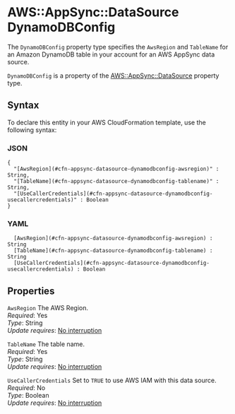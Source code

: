 # AWS::AppSync::DataSource DynamoDBConfig<a name="aws-properties-appsync-datasource-dynamodbconfig"></a>

The `DynamoDBConfig` property type specifies the `AwsRegion` and `TableName` for an Amazon DynamoDB table in your account for an AWS AppSync data source\.

 `DynamoDBConfig` is a property of the [AWS::AppSync::DataSource](https://docs.aws.amazon.com/AWSCloudFormation/latest/UserGuide/aws-resource-appsync-datasource.html) property type\.

## Syntax<a name="aws-properties-appsync-datasource-dynamodbconfig-syntax"></a>

To declare this entity in your AWS CloudFormation template, use the following syntax:

### JSON<a name="aws-properties-appsync-datasource-dynamodbconfig-syntax.json"></a>

```
{
  "[AwsRegion](#cfn-appsync-datasource-dynamodbconfig-awsregion)" : String,
  "[TableName](#cfn-appsync-datasource-dynamodbconfig-tablename)" : String,
  "[UseCallerCredentials](#cfn-appsync-datasource-dynamodbconfig-usecallercredentials)" : Boolean
}
```

### YAML<a name="aws-properties-appsync-datasource-dynamodbconfig-syntax.yaml"></a>

```
﻿  [AwsRegion](#cfn-appsync-datasource-dynamodbconfig-awsregion) : String
﻿  [TableName](#cfn-appsync-datasource-dynamodbconfig-tablename) : String
﻿  [UseCallerCredentials](#cfn-appsync-datasource-dynamodbconfig-usecallercredentials) : Boolean
```

## Properties<a name="aws-properties-appsync-datasource-dynamodbconfig-properties"></a>

`AwsRegion`  <a name="cfn-appsync-datasource-dynamodbconfig-awsregion"></a>
The AWS Region\.  
*Required*: Yes  
*Type*: String  
*Update requires*: [No interruption](https://docs.aws.amazon.com/AWSCloudFormation/latest/UserGuide/using-cfn-updating-stacks-update-behaviors.html#update-no-interrupt)

`TableName`  <a name="cfn-appsync-datasource-dynamodbconfig-tablename"></a>
The table name\.  
*Required*: Yes  
*Type*: String  
*Update requires*: [No interruption](https://docs.aws.amazon.com/AWSCloudFormation/latest/UserGuide/using-cfn-updating-stacks-update-behaviors.html#update-no-interrupt)

`UseCallerCredentials`  <a name="cfn-appsync-datasource-dynamodbconfig-usecallercredentials"></a>
Set to `TRUE` to use AWS IAM with this data source\.  
*Required*: No  
*Type*: Boolean  
*Update requires*: [No interruption](https://docs.aws.amazon.com/AWSCloudFormation/latest/UserGuide/using-cfn-updating-stacks-update-behaviors.html#update-no-interrupt)